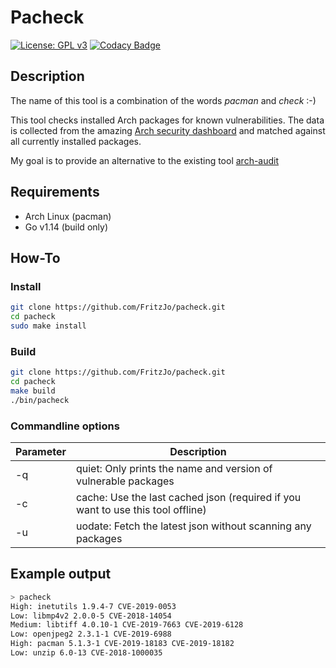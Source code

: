 # Pacheck
[![License: GPL v3](https://img.shields.io/badge/License-GPLv3-blue.svg)](https://www.gnu.org/licenses/gpl-3.0)
[![Codacy Badge](https://api.codacy.com/project/badge/Grade/0b059fc4954b406ea5c9543a73ecb234)](https://www.codacy.com/manual/fritzjo-git/pacheck?utm_source=github.com&amp;utm_medium=referral&amp;utm_content=FritzJo/pacheck&amp;utm_campaign=Badge_Grade)

## Description
The name of this tool is a combination of the words _pacman_ and _check_ :-)

This tool checks installed Arch packages for known vulnerabilities. The data is collected from the amazing [Arch security dashboard](https://security.archlinux.org/) and matched against all currently installed packages.

My goal is to provide an alternative to the existing tool [arch-audit](https://github.com/ilpianista/arch-audit)

## Requirements
* Arch Linux (pacman)
* Go v1.14 (build only)

## How-To
### Install
```bash
git clone https://github.com/FritzJo/pacheck.git
cd pacheck
sudo make install
```

### Build
```bash
git clone https://github.com/FritzJo/pacheck.git
cd pacheck
make build
./bin/pacheck
```

### Commandline options
|Parameter|Description|
|---|---|
|-q| quiet: Only prints the name and version of vulnerable packages|
|-c| cache: Use the last cached json (required if you want to use this tool offline)|
|-u| uodate: Fetch the latest json without scanning any packages|

## Example output
```bash
> pacheck
High: inetutils 1.9.4-7 CVE-2019-0053
Low: libmp4v2 2.0.0-5 CVE-2018-14054
Medium: libtiff 4.0.10-1 CVE-2019-7663 CVE-2019-6128
Low: openjpeg2 2.3.1-1 CVE-2019-6988
High: pacman 5.1.3-1 CVE-2019-18183 CVE-2019-18182
Low: unzip 6.0-13 CVE-2018-1000035
```
